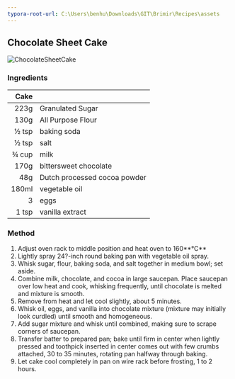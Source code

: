 ```yaml
---
typora-root-url: C:\Users\benhu\Downloads\GIT\Brimir\Recipes\assets
---
```


## Chocolate Sheet Cake

![ChocolateSheetCake](/ChocolateSheetCake.jpg)

### Ingredients

|  Cake |                              |
| ----: | ---------------------------- |
|  223g | Granulated Sugar             |
|  130g | All Purpose Flour            |
| ½ tsp | baking soda                  |
| ½ tsp | salt                         |
| ¾ cup | milk                         |
|  170g | bittersweet chocolate        |
|   48g | Dutch processed cocoa powder |
| 180ml | vegetable oil                |
|     3 | eggs                         |
| 1 tsp | vanilla extract              |

### Method

1. Adjust oven rack to middle position and heat oven to 160**°C**
2.  Lightly spray 24?-inch round baking pan with vegetable oil spray. 
3. Whisk sugar, flour, baking soda, and salt together in medium bowl; set aside.
4. Combine milk, chocolate, and cocoa in large saucepan. Place saucepan over low heat and cook, whisking frequently, until chocolate is melted and mixture is smooth. 
5. Remove from heat and let cool slightly, about 5 minutes. 
6. Whisk oil, eggs, and vanilla into chocolate mixture (mixture may initially look curdled) until smooth and homogeneous. 
7. Add sugar mixture and whisk until combined, making sure to scrape corners of saucepan.
8. Transfer batter to prepared pan; bake until firm in center when lightly pressed and toothpick inserted in center comes out with few crumbs attached, 30 to 35 minutes, rotating pan halfway through baking. 
9. Let cake cool completely in pan on wire rack before frosting, 1 to 2 hours.